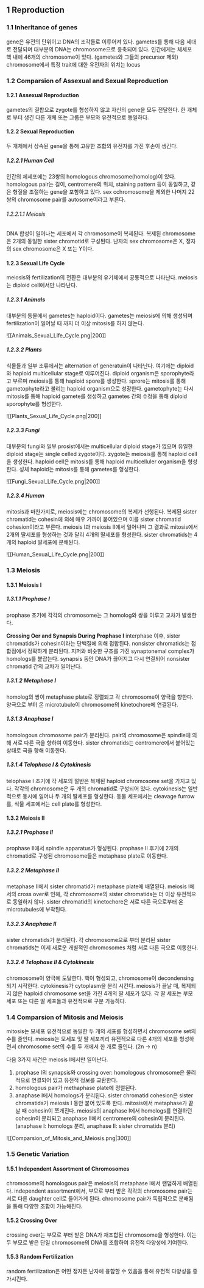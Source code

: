 ## 1 Reproduction
### 1.1 Inheritance of genes
gene은 유전의 단위이고 DNA의 조각들로 이루어져 있다. gametes를 통해 다음 세대로 전달되며 대부분의 DNA는 chromosome으로 응축되어 있다.
인간에게는 체세포 핵 내에 46개의 chromosome이 있다. (gametes와 그들의 precursor 제외)
chromosome에서 특정 trait에 대한 유전자의 위치는 locus 
### 1.2 Comparsion of Assexual and Sexual Reproduction
#### 1.2.1 Assexual Reproduction
gametes의 결합으로 zygote를 형성하지 않고 자신의 gene을 모두 전달한다.
한 개체로 부터 생긴 다른 개체 또는 그룹은 부모와 유전적으로 동일하다.
#### 1.2.2 Sexual Reproduction
두 개체에서 상속된 gene을 통해 고유한 조합의 유전자를 가진 후손이 생긴다.
##### 1.2.2.1 Human Cell
인간의 체세포에는 23쌍의 homologous chromosome(homolog)이 있다.
homologous pair는 길이, centromere의 위치, staining pattern 등이 동일하고, 같은 형질을 조절하는 gene을 포함하고 있다.
sex cchromosome을 제외한 나머지 22쌍의 chromosome pair를 autosome이라고 부른다.
###### 1.2.2.1.1 Meiosis
DNA 합성이 일어나는 세포에서 각 chromosome이 복제된다.
복제된 chromosome은 2개의 동일한 sister chromotid로 구성된다.
난자의 sex chromosome은 X, 정자의 sex chromosome은 X 또는 Y이다.

#### 1.2.3 Sexual Life Cycle
meiosis와 fertilization의 전환은 대부분의 유기체에서 공통적으로 나타난다.
meiosis는 diploid cell에서만 나타난다.

 ##### 1.2.3.1 Animals
대부분의 동물에서 gametes는 haploid이다.
gametes는 meiosis에 의해 생성되며 fertilization이 일어날 때 까지 더 이상 mitosis를 하지 않는다.

![[Animals_Sexual_Life_Cycle.png|200]]
##### 1.2.3.2 Plants
식물들과 일부 조류에서는 alternation of generatuin이 나타난다.
여기에는 diploid와 haploid multicellular stage로 이루어진다.
diploid organism은 sporophyte라고 부르며 meiosis를 통해 haploid spore를 생성한다.
sprore는 mitosis를 통해 gametophyte라고 불리는 haploid organism으로 성장한다.
gametophyte는 다시 mitosis를 통해 haploid gamete를 생성하고 gametes 간의 수정을 통해 diploid sporophyte를 형성한다.

![[Plants_Sexual_Life_Cycle.png|200]]
##### 1.2.3.3 Fungi
대부분의 fungi와 일부 prosist에서는 multicellular diploid stage가 없으며 유일한 diploid stage는 single celled zygote이다.
zygote는 meiosis를 통해 haploid cell을 생성한다.
haploid cell은 mitosis를 통해 haploid multicelluler organism을 형성한다.
성체 haploid는 mitosis를 통해 gametes를 형성한다.

![[Fungi_Sexual_Life_Cycle.png|200]]

##### 1.2.3.4 Human
mitosis과 마찬가지로, meiosis에는 chromosome의 복제가 선행된다.
복제된 sister chromatid는 cohesin에 의해 매우 가까이 붙어있으며 이를 sister chromatid cohesion이라고 부른다.
meiosis I과 meiosis II에서 일어나며 그 결과로 mitosis에서 2개의 딸세포를 형성하는 것과 달리 4개의 딸세포를 형성한다.
sister chromatids는 4개의 haploid 딸세포에 분배된다.

![[Human_Sexual_Life_Cycle.png|200]]

### 1.3 Meiosis
#### 1.3.1 Meiosis I
##### 1.3.1.1 Prophase I
prophase 초기에 각각의 chromosome는 그 homolog와 쌍을 이루고 교차가 발생한다. 

**Crossing Oer and Synapsis During Prophase I**
interphase 이후, sister chromatids가 cohesin이라는 단백질에 의해 접합된다.
nonsister chromatids는 접합점에서 정확하게 분리된다.
지퍼와 비슷한 구조를 가진 synaptonemal complex가 homologs를 붙잡는다.
synapsis 동안 DNA가 끊어지고 다시 연결되어 nonsister chromatid 간의 교차가 일어난다.
##### 1.3.1.2 Metaphase I
homolog의 쌍이 metaphase plate로 정렬되고 각 chromosome이 양극을 향한다.
양극으로 부터 온 microtubule이 chromosome의 kinetochore에 연결된다.
##### 1.3.1.3 Anaphase I
homologous chromosome pair가 분리된다.
pair의 chromosome은 spindle에 의해 서로 다른 극을 향하여 이동한다.
sister chromatids는 centromere에서 붙어있는 상태로 극을 향해 이동한다.
##### 1.3.1.4 Telophase I & Cytokinesis
telophase I 초기에 각 세포의 절반은 복제된 haploid chromosome set을 가지고 있다.
각각의 chromosome은 두 개의 chromatid로 구성되어 있다.
cytokinesis는 일반적으로 동시에 일어나 두 개의 딸세포를 형성한다.
동물 세포에서는 cleavage furrow를, 식물 세포에서는 cell plate를 형성한다.
#### 1.3.2 Meiosis II
##### 1.3.2.1 Prophase II
prophase II에서 spindle apparatus가 형성된다.
prophase II 후기에 2개의 chromatid로 구성된 chromosome들은 metaphase plate로 이동한다.
##### 1.3.2.2 Metaphase II
metaphase II에서 sister chromatid가 metaphase plate에 배열된다.
meiosis I에서의 cross over로 인해, 각 chromosome의 sister chromatids는 더 이상 유전적으로 동일하지 않다.
sister chromatid의 kinetochore은 서로 다른 극으로부터 온 microtubules에 부착된다.
##### 1.3.2.3 Anaphase II
sister chromatids가 분리된다.
각 chromosome으로 부터 분리된 sister chromatids는 이제 새로운 개별적인 chromosomes 처럼 서로 다른 극으로 이동한다.
##### 1.3.2.4 Telophase II & Cytokinesis
chromosome이 양극에 도달한다.
핵이 형성되고, chromosome이 decondensing 되기 시작한다.
cytokinesis가 cytoplasm을 분리 시킨다.
meiosis가 끝날 때, 복제되지 않은 haploid chromosome set을 가진 4개의 딸 세포가 있다. 
각 딸 세포는 부모 세포 또는 다른 딸 세포들과 유전적으로 구분 가능하다.

### 1.4 Comparsion of Mitosis and Meiosis
mitosis는 모세포 유전적으로 동일한 두 개의 세포를 형성하면서 chromosome set의 수를 줄인다.
meiosis는 모세포 및 딸 세포끼리 유전적으로 다른 4개의 세포를 형성하면서  chromosome set의 수를 두 개에서 한 개로 줄인다. (2n $\to$ n)

다음 3가지 사건은 meiosis I에서만 일어난다.
1. prophase I의 synapsis와 crossing over: homologous chromosome은 물리적으로 연결되어 있고 유전적 정보를 교환한다.
2. homologous pair가 methaphase plate에 정렬된다.
3. anaphase I에서 homologs가 분리된다.
sister chromatid cohesion은 sister chromatids가 meiosis I 동안 붙어 있도록 한다.
mitosis에서 metaphase가 끝날 때 cohesin이 쪼개진다.
meiosis의 anaphase I에서 homologs를 연결하던 cohesin이 분리되고 anaphase II에서 centromere의 cohesin이 분리된다. (anaphase I: homologs 분리, anaphase II: sister chromatids 분리)

![[Comparsion_of_Mitosis_and_Meiosis.png|300]]

### 1.5 Genetic Variation
#### 1.5.1 Independent Assortment of Chromosomes
chromosome의 homologous pair은 meiosis의 metaphase I에서 랜덤하게 배열된다.
independent assortment에서, 부모로 부터 받은 각각의 chromosome pair는 서로 다른 daughter cell로 들어가게 된다.
chromosome pair가 독립적으로 분배됨을 통해 다양한 조합이 가능해진다.
#### 1.5.2 Crossing Over
crossing over는 부모로 부터 받은 DNA가 재조합된 chromosome을 형성한다.
이는 두 부모로 받은 단일 chromosome의 DNA를 조합하여 유전적 다양성에 기여한다.
#### 1.5.3 Random Fertilization
random fertilization은 어떤 정자든 난자에 융합할 수 있음을 통해 유전적 다양성을 증가시킨다.
